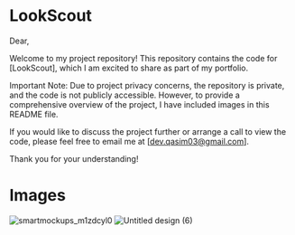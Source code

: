 # LookScout
Dear,

Welcome to my project repository! This repository contains the code for [LookScout], which I am excited to share as part of my portfolio.

Important Note: Due to project privacy concerns, the repository is private, and the code is not publicly accessible. However, to provide a comprehensive overview of the project, I have included images in this README file.

If you would like to discuss the project further or arrange a call to view the code, please feel free to email me at [dev.qasim03@gmail.com].

Thank you for your understanding!

# Images

![smartmockups_m1zdcyl0](https://github.com/user-attachments/assets/2d790d84-7bbb-45d6-a4b0-5ad336323576)
![Untitled design (6)](https://github.com/user-attachments/assets/1c143844-2787-421c-bb0f-12167f6c7ed9)

